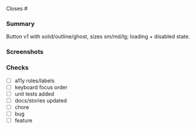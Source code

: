 Closes #<issue-number>

### Summary

Button v1 with solid/outline/ghost, sizes sm/md/lg; loading + disabled state.

### Screenshots

<!-- add Storybook screenshots or GIF -->

### Checks

- [ ] a11y roles/labels
- [ ] keyboard focus order
- [ ] unit tests added
- [ ] docs/stories updated
- [ ] chore
- [ ] bug
- [ ] feature
